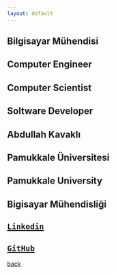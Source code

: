 ```yaml
---
layout: default
---
```

## Bilgisayar Mühendisi
## Computer Engineer
## Computer Scientist
## Soltware Developer
## Abdullah Kavaklı
## Pamukkale Üniversitesi
## Pamukkale University
## Bigisayar Mühendisliği
## [`Linkedin`](https://www.linkedin.com/in/abdullahkavakli/)
## [**`GitHub`**](https://github.com/abdullahkavakli)

[back](https://abdullahkavakli.github.io)
